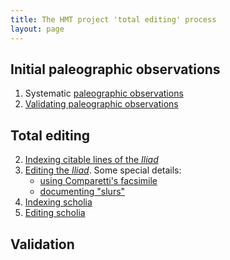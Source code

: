 ```yaml
---
title: The HMT project 'total editing' process
layout: page
---
```



## Initial paleographic observations
1. Systematic [paleographic observations](paleographic-observations)
2. [Validating paleographic observations](paleographic-validation)

## Total editing ##


2. [Indexing citable lines of the *Iliad*](indexingIliad)
3. [Editing the *Iliad*](editingIliad).  Some special details:
    - [using Comparetti's facsimile](usingComparetti)
    -  [documenting "slurs"](slurs)
4.  [Indexing scholia](indexingScholia)
5.  [Editing scholia](editingScholia)

## Validation ##


